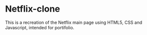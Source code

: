 # Netflix-clone
This is a recreation of the Netflix main page using HTML5, CSS and Javascript, intended for portifolio.
